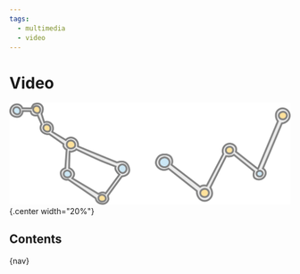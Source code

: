 ```yaml
---
tags:
  - multimedia
  - video
---
```


# Video

![](img/logo.svg){.center width="20%"}

## Contents

{nav}
